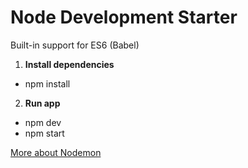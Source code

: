 # Node Development Starter

Built-in support for ES6 (Babel) 

1.  **Install dependencies**
   - npm install

2.  **Run app** 
   - npm dev
   - npm start


[More about Nodemon](https://alligator.io/workflow/nodemon/)